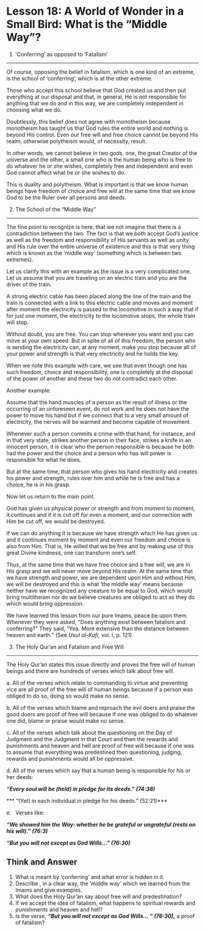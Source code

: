 Lesson 18: A World of Wonder in a Small Bird: What is the “Middle Way”?
=======================================================================

1. ‘Conferring’ as opposed to ‘Fatalism’
----------------------------------------

Of course, opposing the belief in fatalism, which is one kind of an
extreme, is the school of ‘conferring’, which is at the other extreme.

Those who accept this school believe that God created us and then put
everything at our disposal and that, in general, He is not responsible
for anything that we do and in this way, we are completely independent
in choosing what we do.

Doubtlessly, this belief does not agree with monotheism because
monotheism has taught us that God rules the entire world and nothing is
beyond His control. Even our free will and free choice cannot be beyond
His realm, otherwise polytheism would, of necessity, result.

In other words, we cannot believe in two gods, one, the great Creator of
the universe and the other, a small one who is the human being who is
free to do whatever he or she wishes, completely free and independent
and even God cannot affect what he or she wishes to do.

This is duality and polytheism. What is important is that we know human
beings have freedom of choice and free will at the same time that we
know God to be the Ruler over all persons and deeds.

2. The School of the “Middle Way”
---------------------------------

The fine point to recognize is here, that we not imagine that there is a
contradiction between the two. The fact is that we both accept God’s
justice as well as the freedom and responsibility of His servants as
well as unity and His rule over the entire universe of existence and
this is that very thing which is known as the ‘middle way’ (something
which is between two extremes).

Let us clarify this with an example as the issue is a very complicated
one. Let us assume that you are traveling on an electric train and you
are the driver of the train.

A strong electric cable has been placed along the line of the train and
the train is connected with a link to this electric cable and moves and
moment after moment the electricity is passed to the locomotive in such
a way that if for just one moment, the electricity to the locomotive
stops, the whole train will stop.

Without doubt, you are free. You can stop wherever you want and you can
move at your own speed. But in spite of all of this freedom, the person
who is sending the electricity can, at any moment, make you stop because
all of your power and strength is that very electricity and he holds the
key.

When we note this example with care, we see that even though one has
such freedom, choice and responsibility, one is completely at the
disposal of the power of another and these two do not contradict each
other.

Another example:

Assume that the hand muscles of a person as the result of illness or the
occurring of an unforeseen event, do not work and he does not have the
power to move his hand but if we connect that to a very small amount of
electricity, the nerves will be warmed and become capable of movement.

Whenever such a person commits a crime with that hand, for instance, and
in that very state, strikes another person in their face, strikes a
knife in an innocent person, it is clear who the person responsible is
because he both had the power and the choice and a person who has will
power is responsible for what he does.

But at the same time, that person who gives his hand electricity and
creates his power and strength, rules over him and while he is free and
has a choice, he is in his grasp.

Now let us return to the main point.

God has given us physical power or strength and from moment to moment,
it continues and if it is cut off for even a moment, and our connection
with Him be cut off, we would be destroyed.

If we can do anything it is because we have strength which He has given
us and it continues moment by moment and even our freedom and choice is
also from Him. That is, He willed that we be free and by making use of
this great Divine kindness, one can transform one’s self.

Thus, at the same time that we have free choice and a free will, we are
in His grasp and we will never move beyond His realm. At the same time
that we have strength and power, we are dependent upon Him and without
Him, we will be destroyed and this is what ‘the middle way’ means
because neither have we recognized any creature to be equal to God,
which would bring multitheism nor do we believe creatures are obliged to
act as they do which would bring oppression.

We have learned this lesson from our pure Imams, peace be upon them.
Whenever they were asked, “Does anything exist between fatalism and
conferring?” They said, “Yea. More extensive than the distance between
heaven and earth.” (See *Usul al-Kafi*, vol. l, p. 121)

3. The Holy Qur’an and Fatalism and Free Will
---------------------------------------------

The Holy Qur’an states this issue directly and proves the free will of
human beings and there are hundreds of verses which talk about free
will.

a. All of the verses which relate to commanding to virtue and preventing
vice are all proof of the free will of human beings because if a person
was obliged to do so, doing so would make no sense.

b. All of the verses which blame and reproach the evil doers and praise
the good doers are proof of free will because if one was obliged to do
whatever one did, blame or praise would make no sense.

c. All of the verses which talk about the questioning on the Day of
Judgment and the Judgment in that Court and then the rewards and
punishments and heaven and hell are proof of free will because if one
was to assume that everything was predestined then questioning, judging,
rewards and punishments would all be oppressive.

d. All of the verses which say that a human being is responsible for his
or her deeds:

***“Every soul will be (held) in pledge for its deeds.” (74:38)***

*** “(Yet) in each individual in pledge for his deeds.” (52:21)***

e.   Verses like:

***“We showed him the Way: whether he be grateful*** ***or ungrateful
(rests on his will).” (76:3)***

***“But you will not except as God Wills...” (76:30)***

Think and Answer
----------------

1. What is meant by ‘conferring’ and what error is hidden in it.  
 2. Describe , in a clear way, the ‘middle way’ which we learned from
the Imams and give examples.  
 3. What does the Holy Qur’an say about free will and predestination?  
 4. If we accept the idea of fatalism, what happens to spiritual rewards
and punishments and heaven and hell?  
 5. Is the verse, ***“But you will not except as God Wills... “
(76:30),*** a proof of fatalism?


